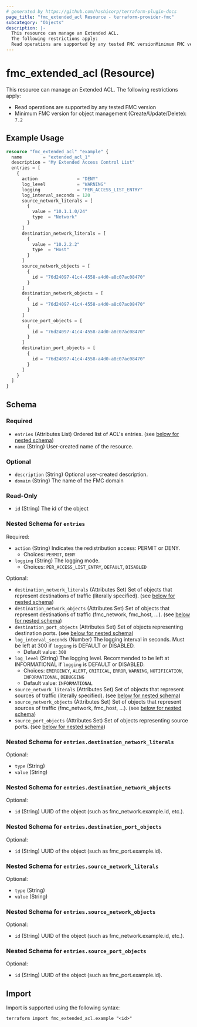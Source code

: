 ```yaml
---
# generated by https://github.com/hashicorp/terraform-plugin-docs
page_title: "fmc_extended_acl Resource - terraform-provider-fmc"
subcategory: "Objects"
description: |-
  This resource can manage an Extended ACL.
  The following restrictions apply:
  Read operations are supported by any tested FMC versionMinimum FMC version for object management (Create/Update/Delete): 7.2
---
```


# fmc_extended_acl (Resource)

This resource can manage an Extended ACL.
The following restrictions apply:
  - Read operations are supported by any tested FMC version
  - Minimum FMC version for object management (Create/Update/Delete): `7.2`

## Example Usage

```terraform
resource "fmc_extended_acl" "example" {
  name        = "extended_acl_1"
  description = "My Extended Access Control List"
  entries = [
    {
      action               = "DENY"
      log_level            = "WARNING"
      logging              = "PER_ACCESS_LIST_ENTRY"
      log_interval_seconds = 120
      source_network_literals = [
        {
          value = "10.1.1.0/24"
          type  = "Network"
        }
      ]
      destination_network_literals = [
        {
          value = "10.2.2.2"
          type  = "Host"
        }
      ]
      source_network_objects = [
        {
          id = "76d24097-41c4-4558-a4d0-a8c07ac08470"
        }
      ]
      destination_network_objects = [
        {
          id = "76d24097-41c4-4558-a4d0-a8c07ac08470"
        }
      ]
      source_port_objects = [
        {
          id = "76d24097-41c4-4558-a4d0-a8c07ac08470"
        }
      ]
      destination_port_objects = [
        {
          id = "76d24097-41c4-4558-a4d0-a8c07ac08470"
        }
      ]
    }
  ]
}
```

<!-- schema generated by tfplugindocs -->
## Schema

### Required

- `entries` (Attributes List) Ordered list of ACL's entries. (see [below for nested schema](#nestedatt--entries))
- `name` (String) User-created name of the resource.

### Optional

- `description` (String) Optional user-created description.
- `domain` (String) The name of the FMC domain

### Read-Only

- `id` (String) The id of the object

<a id="nestedatt--entries"></a>
### Nested Schema for `entries`

Required:

- `action` (String) Indicates the redistribution access: PERMIT or DENY.
  - Choices: `PERMIT`, `DENY`
- `logging` (String) The logging mode.
  - Choices: `PER_ACCESS_LIST_ENTRY`, `DEFAULT`, `DISABLED`

Optional:

- `destination_network_literals` (Attributes Set) Set of objects that represent destinations of traffic (literally specified). (see [below for nested schema](#nestedatt--entries--destination_network_literals))
- `destination_network_objects` (Attributes Set) Set of objects that represent destinations of traffic (fmc_network, fmc_host, ...). (see [below for nested schema](#nestedatt--entries--destination_network_objects))
- `destination_port_objects` (Attributes Set) Set of objects representing destination ports. (see [below for nested schema](#nestedatt--entries--destination_port_objects))
- `log_interval_seconds` (Number) The logging interval in seconds. Must be left at 300 if `logging` is DEFAULT or DISABLED.
  - Default value: `300`
- `log_level` (String) The logging level. Recommended to be left at INFORMATIONAL if `logging` is DEFAULT or DISABLED.
  - Choices: `EMERGENCY`, `ALERT`, `CRITICAL`, `ERROR`, `WARNING`, `NOTIFICATION`, `INFORMATIONAL`, `DEBUGGING`
  - Default value: `INFORMATIONAL`
- `source_network_literals` (Attributes Set) Set of objects that represent sources of traffic (literally specified). (see [below for nested schema](#nestedatt--entries--source_network_literals))
- `source_network_objects` (Attributes Set) Set of objects that represent sources of traffic (fmc_network, fmc_host, ...). (see [below for nested schema](#nestedatt--entries--source_network_objects))
- `source_port_objects` (Attributes Set) Set of objects representing source ports. (see [below for nested schema](#nestedatt--entries--source_port_objects))

<a id="nestedatt--entries--destination_network_literals"></a>
### Nested Schema for `entries.destination_network_literals`

Optional:

- `type` (String)
- `value` (String)


<a id="nestedatt--entries--destination_network_objects"></a>
### Nested Schema for `entries.destination_network_objects`

Optional:

- `id` (String) UUID of the object (such as fmc_network.example.id, etc.).


<a id="nestedatt--entries--destination_port_objects"></a>
### Nested Schema for `entries.destination_port_objects`

Optional:

- `id` (String) UUID of the object (such as fmc_port.example.id).


<a id="nestedatt--entries--source_network_literals"></a>
### Nested Schema for `entries.source_network_literals`

Optional:

- `type` (String)
- `value` (String)


<a id="nestedatt--entries--source_network_objects"></a>
### Nested Schema for `entries.source_network_objects`

Optional:

- `id` (String) UUID of the object (such as fmc_network.example.id, etc.).


<a id="nestedatt--entries--source_port_objects"></a>
### Nested Schema for `entries.source_port_objects`

Optional:

- `id` (String) UUID of the object (such as fmc_port.example.id).

## Import

Import is supported using the following syntax:

```shell
terraform import fmc_extended_acl.example "<id>"
```
